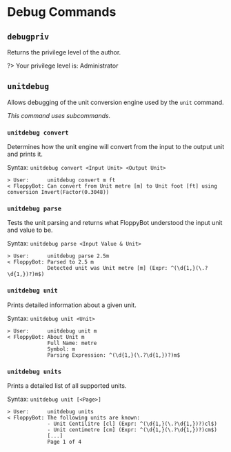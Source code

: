 # Debug Commands

## `debugpriv`

Returns the privilege level of the author.

?> Your privilege level is: Administrator

## `unitdebug`

Allows debugging of the unit conversion engine used by the `unit` command.

_This command uses subcommands._

### `unitdebug convert`

Determines how the unit engine will convert from the input to the output unit and prints it.

Syntax: `unitdebug convert <Input Unit> <Output Unit>`

```
> User:      unitdebug convert m ft
< FloppyBot: Can convert from Unit metre [m] to Unit foot [ft] using conversion Invert(Factor(0.3048))
```

### `unitdebug parse`

Tests the unit parsing and returns what FloppyBot understood the input unit and value to be.

Syntax: `unitdebug parse <Input Value & Unit>`

```
> User:      unitdebug parse 2.5m
< FloppyBot: Parsed to 2.5 m
             Detected unit was Unit metre [m] (Expr: ^(\d{1,}(\.?\d{1,})?)m$)
```

### `unitdebug unit`

Prints detailed information about a given unit.

Syntax: `unitdebug unit <Unit>`

```
> User:      unitdebug unit m
< FloppyBot: About Unit m
             Full Name: metre
             Symbol: m
             Parsing Expression: ^(\d{1,}(\.?\d{1,})?)m$
```

### `unitdebug units`

Prints a detailed list of all supported units.

Syntax: `unitdebug unit [<Page>]`

```
> User:      unitdebug units
< FloppyBot: The following units are known:
             - Unit Centilitre [cl] (Expr: ^(\d{1,}(\.?\d{1,})?)cl$)
             - Unit centimetre [cm] (Expr: ^(\d{1,}(\.?\d{1,})?)cm$)
             [...]
             Page 1 of 4
```
